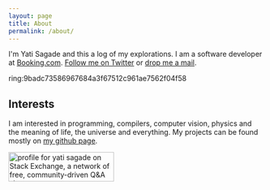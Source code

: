 ```yaml
---
layout: page
title: About
permalink: /about/
---
```



I'm Yati Sagade and this a log of my explorations. I am a software developer at
[Booking.com][3].  [Follow me on Twitter][1] or [drop me a mail][2].

ring:9badc73586967684a3f67512c961ae7562f04f58

## Interests
I am interested in programming, compilers, computer vision, physics and the
meaning of life, the universe and everything. My projects can be found mostly
on [my github page][5].


<a href="http://stackexchange.com/users/351165">
<img src="http://stackexchange.com/users/flair/351165.png" width="208" height="58" alt="profile for yati sagade on Stack Exchange, a network of free, community-driven Q&amp;A sites" title="profile for yati sagade on Stack Exchange, a network of free, community-driven Q&amp;A sites">
</a>

[1]: https://twitter.com/yati_itay
[2]: mailto:yati.sagade@gmail.com
[3]: https://www.booking.com
[5]: https://github.com/yati-sagade


